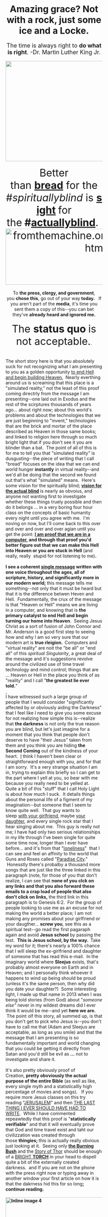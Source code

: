 <html>
<title>America, America... it appears that to keep 30 pieces of silver from me you have shed HeaVen.</title>
<body>
<div class="gmail_quote" style="padding: 100px; align: center; justify: center;">
<h1 style="text-align: center;">Amazing grace? Not with a rock, just some ice and a Locke.</h1>
<div dir="ltr">
<div style="text-align: center;"><span style="font-size: large;">The time is always right to&nbsp;<strong>do what is right</strong>. -Dr. Martin Luther King Jr.</span></div>
<div style="text-align: center;">&nbsp;</div>
<div style="text-align: center;"><a href="https://fromthemachine.org/CAKE.html" target="_blank" data-saferedirecturl="https://www.google.com/url?hl=en&amp;q=http://blissontap.devilsadvocate.tk/x/c?c%3D719882%26l%3Da32be9dd-510f-449a-9a6c-91828bcb200e%26r%3Df6a76296-9f4d-41de-b057-68b2ac5dd1d9&amp;source=gmail&amp;ust=1484678426198000&amp;usg=AFQjCNFZCG7Gn4UcqPFyfeyKYOLzyz6gQA"><img class="CToWUd" src="http://i.imgur.com/pJaMsQu.png" alt="cake.lamc.la" width="890" height="315" /></a><br />​</div>
<div style="text-align: center;"><span style="font-size: xx-large;">Better than&nbsp;<strong><a href="http://medium.com/by-the-force-of-key-strokes/in-the-land-of-flowing-milfs-and-honies-we-are-in-the-do-me-of-the-rock-d6e7265536e6" target="_blank" data-saferedirecturl="https://www.google.com/url?hl=en&amp;q=http://blissontap.devilsadvocate.tk/x/c?c%3D719882%26l%3Def4e57f8-4fea-48d3-817a-d7ae5a62f7db%26r%3Df6a76296-9f4d-41de-b057-68b2ac5dd1d9&amp;source=gmail&amp;ust=1484678426198000&amp;usg=AFQjCNHH5mzSjtBuE3Ue3PNTWLeRZ2v6Gw">bread</a></strong>&nbsp;for the #<em>spirituallyblind</em>&nbsp;is&nbsp;<strong><a href="https://fromthemachine.org/CAKE.html" target="_blank" data-saferedirecturl="https://www.google.com/url?hl=en&amp;q=http://blissontap.devilsadvocate.tk/x/c?c%3D719882%26l%3Da32be9dd-510f-449a-9a6c-91828bcb200e%26r%3Df6a76296-9f4d-41de-b057-68b2ac5dd1d9&amp;source=gmail&amp;ust=1484678426198000&amp;usg=AFQjCNFZCG7Gn4UcqPFyfeyKYOLzyz6gQA">sight</a>&nbsp;</strong>for the<strong>&nbsp;#<span style="text-decoration: underline;">actuallyblind</span></strong>.&nbsp;</span></div>
<div style="text-align: center;"><span style="font-size: xx-large;"><a href="https://fromthemachine.org/CENSORSHIP.html" target="_blank" data-saferedirecturl="https://www.google.com/url?hl=en&amp;q=http://blissontap.devilsadvocate.tk/x/c?c%3D719882%26l%3D89370bcf-7bde-4d87-8610-a83ade350efc%26r%3Df6a76296-9f4d-41de-b057-68b2ac5dd1d9&amp;source=gmail&amp;ust=1484678426198000&amp;usg=AFQjCNHkxSAx2gQx5HlEsyJVqYz53Hc-Cg"><img class="CToWUd" src="http://i.imgur.com/HVpIWwj.png" alt="fromthemachine.org/CENSORSHIP.html" width="563" height="176" /></a></span>&nbsp;</div>
<div style="text-align: center;">To&nbsp;<strong>the press, clergy, and government</strong>, you&nbsp;<strong>chose this</strong>, go out of your way<strong>&nbsp;</strong><strong>today.&nbsp;</strong>&nbsp; If you aren't part of the&nbsp;<strong>media</strong>, it's time you sent them a copy of this--you can bet they've&nbsp;<strong>already heard and ignored me.</strong></div>
<div style="text-align: center;"><strong>&nbsp;</strong></div>
<div style="text-align: center;"><span style="font-size: xx-large;">The <strong>status quo </strong>is not acceptable.</span>.</div>
<div>&nbsp;</div>
<div>&nbsp;</div>
<div>The short story here is that you absolutely suck for not recognizing what I am presenting to you as a golden opportunity&nbsp;<a href=".//" target="_blank" data-saferedirecturl="https://www.google.com/url?hl=en&amp;q=http://blissontap.devilsadvocate.tk/x/c?c%3D719882%26l%3Dacc1fa84-0b28-4b10-a719-ee7ccc764cb8%26r%3Df6a76296-9f4d-41de-b057-68b2ac5dd1d9&amp;source=gmail&amp;ust=1484678426198000&amp;usg=AFQjCNFA-x541xFHpDHW4c3K-TPtMtmKeA">to end Hell and begin building Heaven.</a>&nbsp; Nearly everthing around us is screaming that this place is a "simulated reality," not the least of this proof coming directrly from the message I am presenting--one laid out in Exodus and the rest of the scirptures thousands of years ago... about right now; about this world's problems and about the technologies that we are just beginning to "invent," technologies that are the brick and mortar of the place described as Heaven in those same books; and linked to religion here through so much bright light that if you don't see it you are blinder than a bat.&nbsp; The point of all of this is for me to tell you that "simulated reality" is dusgusting--the piece of writing that I call "bread" focuses on the idea that we can end world hunger&nbsp;<strong>instantly</strong>&nbsp;in virtual reality--and we'd all be doing that the second we found out that's what "simulated" means.&nbsp; Here's some vision for the spiritually blind;&nbsp;<strong><a href="http://medium.com/by-the-force-of-key-strokes/in-the-land-of-flowing-milfs-and-honies-we-are-in-the-do-me-of-the-rock-d6e7265536e6" target="_blank" data-saferedirecturl="https://www.google.com/url?hl=en&amp;q=http://blissontap.devilsadvocate.tk/x/c?c%3D719882%26l%3Def4e57f8-4fea-48d3-817a-d7ae5a62f7db%26r%3Df6a76296-9f4d-41de-b057-68b2ac5dd1d9&amp;source=gmail&amp;ust=1484678426199000&amp;usg=AFQjCNFHf_rkYdL7h29WgD-mhZrZu0imjA">vision for the actual blind</a>&nbsp;</strong>is nearly as obvoius, and anyone not wanting first to investigate whether these things truely possible and then do it belongs ... in a very boring four hour class on the concepts of basic humanity every night until you agree with me.&nbsp; I'm noving on now, but I'll come back to this over and over and over and over agian until you get the point:&nbsp;<strong><a href="https://fromthemachine.org/CAKE.html" target="_blank" data-saferedirecturl="https://www.google.com/url?hl=en&amp;q=http://blissontap.devilsadvocate.tk/x/c?c%3D719882%26l%3Da32be9dd-510f-449a-9a6c-91828bcb200e%26r%3Df6a76296-9f4d-41de-b057-68b2ac5dd1d9&amp;source=gmail&amp;ust=1484678426199000&amp;usg=AFQjCNF4hJxPaaHcfnhj0QHKcauDvSYYeA">I am proof that we are in a computer</a>, and through that proof you'd better figure out that we can make this Hell into Heaven or you are stuck in Hell&nbsp;</strong>(and really, really &nbsp;stupid for not listening to me)<strong>.</strong><br /><strong><br /></strong></div>
<div><strong>I see a coherent&nbsp;<span style="text-decoration: underline;"><a href=".//" target="_blank" data-saferedirecturl="https://www.google.com/url?hl=en&amp;q=http://blissontap.devilsadvocate.tk/x/c?c%3D719882%26l%3Dacc1fa84-0b28-4b10-a719-ee7ccc764cb8%26r%3Df6a76296-9f4d-41de-b057-68b2ac5dd1d9&amp;source=gmail&amp;ust=1484678426199000&amp;usg=AFQjCNFtYKPvAgNBjNSKOm8PTnrZgeWg_Q">single message</a></span>&nbsp;written with one voice throughout the ages, all of scripture, history, and significantly more in our modern world;&nbsp;</strong>this message tells me something--not only that it must be heard but that it is the difference betwen Heven and Hell.&nbsp; Fundamentally, the crux of the message is that "Heaven or Hell" means we are living in a computer, and knowing that is&nbsp;<strong>the primary catalyst to end Hell and begin turning our home into Heaven</strong>.&nbsp; Seeing Jesus Christ as a sort of fusion of John Connor and Mr. Anderson is a good first step to seeing how and why I am so very sure that our modern art is&nbsp;<strong>true rleigion. &nbsp;</strong>Computers and "virtual reality" are noit the "be all" or "end all" of this&nbsp;<em>spiritual Singularity</em>, a great deal of the message and it's suggestions revolve around the civilized use of time travel technology and mind control; things that are ... Heaven or Hell in the place you think of as "reality" and I call "<strong>the greatest lie ever told.</strong>"&nbsp;</div>
<div><a href=".//" target="_blank" data-saferedirecturl="https://www.google.com/url?hl=en&amp;q=http://blissontap.devilsadvocate.tk/x/c?c%3D719882%26l%3Dacc1fa84-0b28-4b10-a719-ee7ccc764cb8%26r%3Df6a76296-9f4d-41de-b057-68b2ac5dd1d9&amp;source=gmail&amp;ust=1484678426199000&amp;usg=AFQjCNFtYKPvAgNBjNSKOm8PTnrZgeWg_Q">&nbsp;</a></div>
I have witnessed such a large group of people that I would consider "significantly affected by or obviously aiding the Darkness" that I feel like I need to give you some excuse for not realizing how simple this is--realize that&nbsp;<strong>the darkness</strong>&nbsp;is not only the true reason you are blind, but let's just imagine for a moment that you think that people don't deserve to have "their Jesus" taken from them and you think you are hiding&nbsp;<strong>the Second Coming</strong>&nbsp;out of the kindness of your heart. &nbsp;<a href=".//" target="_blank" data-saferedirecturl="https://www.google.com/url?hl=en&amp;q=http://blissontap.devilsadvocate.tk/x/c?c%3D719882%26l%3Dacc1fa84-0b28-4b10-a719-ee7ccc764cb8%26r%3Df6a76296-9f4d-41de-b057-68b2ac5dd1d9&amp;source=gmail&amp;ust=1484678426199000&amp;usg=AFQjCNFtYKPvAgNBjNSKOm8PTnrZgeWg_Q">I</a>&nbsp;think I haven't been clear or straightforward enough with you, and for that I am sorry.&nbsp; It's a very strange situation I am in, trying to explain this briefly so I can get to the part where I yell at you, so bear with me because you really need to be yelled at.&nbsp; Quite a bit of this "stuff" that I call Holy Light is about how much I suck.&nbsp; It details things about the personal life of a figment of my imagination--but someone that I seem to know quite well.&nbsp; That guy wants to sleep&nbsp;<a href="https://www.youtube.com/watch?v=qdeH7QhGiRg" target="_blank" data-saferedirecturl="https://www.google.com/url?hl=en&amp;q=http://blissontap.devilsadvocate.tk/x/c?c%3D719882%26l%3D974c3c68-7efd-4c69-a889-62f853a619ad%26r%3Df6a76296-9f4d-41de-b057-68b2ac5dd1d9&amp;source=gmail&amp;ust=1484678426199000&amp;usg=AFQjCNHdycOuLDqQHD9ew5J8ZiVvq6nXbw">with your girlfriend</a>, maybe&nbsp;<a href="https://biblehub.com/genesis/6-2.htm" target="_blank" data-saferedirecturl="https://www.google.com/url?hl=en&amp;q=http://blissontap.devilsadvocate.tk/x/c?c%3D719882%26l%3D89a11536-caa7-4367-a1b5-7ee7816e6682%26r%3Df6a76296-9f4d-41de-b057-68b2ac5dd1d9&amp;source=gmail&amp;ust=1484678426199000&amp;usg=AFQjCNHf-rjtYT-fgMm-8IdeiNFEvPFpzA">your daughter</a>, and every single rock star that I hear singing about me.&nbsp; This guy is really not me; I have had only two serious relationships in my life through I've been single for quite some time now, longer than I ever have before... and it's from that "<a href="https://www.youtube.com/watch?v=BCMzBH0or4I" target="_blank" data-saferedirecturl="https://www.google.com/url?hl=en&amp;q=http://blissontap.devilsadvocate.tk/x/c?c%3D719882%26l%3D001aea35-e0a1-4a8b-9033-900e536a0e0b%26r%3Df6a76296-9f4d-41de-b057-68b2ac5dd1d9&amp;source=gmail&amp;ust=1484678426199000&amp;usg=AFQjCNEDXE2iAsYQv5m0MYDpOYlUb8ck6w">loneliness</a>" &nbsp;that I can see and feel an affinity to the world that Guns and Roses called "<a href="https://www.youtube.com/watch?v=Rbm6GXllBiw" target="_blank" data-saferedirecturl="https://www.google.com/url?hl=en&amp;q=http://blissontap.devilsadvocate.tk/x/c?c%3D719882%26l%3Da4fe8dcf-2693-4567-b34b-8278089bf40c%26r%3Df6a76296-9f4d-41de-b057-68b2ac5dd1d9&amp;source=gmail&amp;ust=1484678426199000&amp;usg=AFQjCNF8ZibPuiMj3dzNMzeFjbZtR3eDzQ">Paradise City</a>." &nbsp;Honesstly there's probalby a thousand more songs that are just like the three linked in this paragraph (note, for those of you that don't realize, I can see that&nbsp;<strong>none of you clck on any links and that you also forward these emails to a crap load of people that also don't click on links,&nbsp;</strong>the third link in this paragraph is to Genesis 6:2.&nbsp; For the group of people looking to use me as an excuse for not making the world a better place; I am not making any promises about your girlfriend or your daugther...&nbsp;<strong>screw you</strong>, see this as a spiritual test--go read the first pagaraph again and avoid&nbsp;<strong>Jesus school</strong>&nbsp;by passing the test. &nbsp;<strong>This is Jesus school, by the way. &nbsp;</strong>Take my word for it; there's nearly a 100% chance that I will sleep the ex-girlfriend and daughter of someone that has read this e-mail.&nbsp; In the imaginary world where&nbsp;<strong>Sleejus</strong>&nbsp;exists, that's probably almost everyone on Earth and in Heaven; and I personally think whoever it happens to wind up being should be proud (unless it's the same person, then why did you date your daughter?) &nbsp;Some interesting light, I made up that name in 2013 when I was being told stories (from God) about "<em>someone else"&nbsp;</em>never in my wildest dreams did I ever think it would be me--and yet&nbsp;<strong>here we are. &nbsp;</strong>The point olf this story, all summed up, is that you don't get to pick who Jesus is--you don't have to call me that (Adam and Sleejus are acceptable, as long as you smile) and that the message that I am presenting is so fundamentally important and world changing that you could be getting it directly from Satan and you'd still be evil as<strong>&nbsp;...</strong>&nbsp;not to investigate and share it.
<div>&nbsp;</div>
<div>It's also pretty obviously proof of Creation,&nbsp;<strong>pretty obvviously the actual purpose of the entire Bible</strong>&nbsp;(as well as like, every single myth and a statisticallly high percentage of movies and songs). &nbsp; If you require more Jesus classes on this try reading "<a href="https://fromthemachine.org/JERUSALEM.html" target="_blank" data-saferedirecturl="https://www.google.com/url?hl=en&amp;q=http://blissontap.devilsadvocate.tk/x/c?c%3D719882%26l%3Df95418df-1c1b-4c15-b0fe-e3de8ab9f760%26r%3Df6a76296-9f4d-41de-b057-68b2ac5dd1d9&amp;source=gmail&amp;ust=1484678426199000&amp;usg=AFQjCNGiPS6OI35MN4ue93rOB7aSG4wRzA">JERUSALEM</a>" and then&nbsp;<a href=".//" target="_blank" data-saferedirecturl="https://www.google.com/url?hl=en&amp;q=http://blissontap.devilsadvocate.tk/x/c?c%3D719882%26l%3Dacc1fa84-0b28-4b10-a719-ee7ccc764cb8%26r%3Df6a76296-9f4d-41de-b057-68b2ac5dd1d9&amp;source=gmail&amp;ust=1484678426199000&amp;usg=AFQjCNFtYKPvAgNBjNSKOm8PTnrZgeWg_Q">THE LAST THING I EVER SHOULD HAVE HAD TO WRITE</a>.&nbsp; While I have commented repeawtedly that this proof is "<strong>statistically verifiable</strong>" and that it will eventually prove that God and time travel exist and taht our civilizzation was created through those&nbsp;<strong>thingies;&nbsp;</strong>this is actually really obvious just looking at it.&nbsp; Seeing only&nbsp;<strong><a href="./HASHEMESHB.html?" target="_blank" data-saferedirecturl="https://www.google.com/url?hl=en&amp;q=http://blissontap.devilsadvocate.tk/x/c?c%3D719882%26l%3De78958e2-9ba5-45da-8f05-8a332893fa98%26r%3Df6a76296-9f4d-41de-b057-68b2ac5dd1d9&amp;source=gmail&amp;ust=1484678426199000&amp;usg=AFQjCNGZqWdYg9D7iCa1xbbXKbazENNFng">the Burning Bush</a>&nbsp;</strong>and the&nbsp;<a href="https://www.facebook.com/photo.php?fbid=10154283229013420&amp;set=a.10154283230918420&amp;type=3&amp;theater" target="_blank" data-saferedirecturl="https://www.google.com/url?hl=en&amp;q=http://blissontap.devilsadvocate.tk/x/c?c%3D719882%26l%3D84f3fb88-0884-43cc-bf1b-14d078cfd846%26r%3Df6a76296-9f4d-41de-b057-68b2ac5dd1d9&amp;source=gmail&amp;ust=1484678426199000&amp;usg=AFQjCNFy0jGLYtQmhDrdesh5MyDqtjTPbg">Story of Thor</a>&nbsp;should be enough of a&nbsp;<a href="https://fromthemachine.org/TORCH.html" target="_blank" data-saferedirecturl="https://www.google.com/url?hl=en&amp;q=http://blissontap.devilsadvocate.tk/x/c?c%3D719882%26l%3D12662f8a-8867-4833-974e-e4b8f9d3411f%26r%3Df6a76296-9f4d-41de-b057-68b2ac5dd1d9&amp;source=gmail&amp;ust=1484678426199000&amp;usg=AFQjCNFkpg1f7H5GNAxGjo0ts1q_ECXtzw">BRIGHT&nbsp;<strong>TORCH</strong></a>&nbsp;in your head to dispell quite a bit of the externally created darkness.&nbsp;&nbsp;and If you are not on the phone with the press right now or typing away in another window your first article on how it is that the dakrness hid this for so long<strong>; continue reading.</strong></div>
<div><strong>&nbsp;</strong></div>
<div><strong><a href="./TAYLOR.html?" target="_blank" data-saferedirecturl="https://www.google.com/url?hl=en&amp;q=http://blissontap.devilsadvocate.tk/x/c?c%3D719882%26l%3D3fbc8604-5564-4b4c-b403-5fbfcec6483b%26r%3Df6a76296-9f4d-41de-b057-68b2ac5dd1d9&amp;source=gmail&amp;ust=1484678426199000&amp;usg=AFQjCNHQRt1C3__mJPfMMJoemPDYHtnjvw"><img class="CToWUd" style="display: block; margin-left: auto; margin-right: auto;" src="http://i.imgur.com/aTu9GOk.png" alt="Inline image 4" width="1006" height="443" /></a><br /></strong></div>
<div style="text-align: center;"><strong>&nbsp;</strong></div>
<div style="text-align: center;"><span style="font-size: large;"><strong>Really see&nbsp;</strong>that&nbsp;<a href="./TAYLOR.html?" target="_blank" data-saferedirecturl="https://www.google.com/url?hl=en&amp;q=http://blissontap.devilsadvocate.tk/x/c?c%3D719882%26l%3D3fbc8604-5564-4b4c-b403-5fbfcec6483b%26r%3Df6a76296-9f4d-41de-b057-68b2ac5dd1d9&amp;source=gmail&amp;ust=1484678426199000&amp;usg=AFQjCNHQRt1C3__mJPfMMJoemPDYHtnjvw">the path</a>&nbsp;has been lit from&nbsp;<strong><a href="./bygod3.html" target="_blank" data-saferedirecturl="https://www.google.com/url?hl=en&amp;q=http://blissontap.devilsadvocate.tk/x/c?c%3D719882%26l%3D6cc671c3-48c8-4bca-a8c9-e61451f7a928%26r%3Df6a76296-9f4d-41de-b057-68b2ac5dd1d9&amp;source=gmail&amp;ust=1484678426199000&amp;usg=AFQjCNH0LBltm9D4251_DpJrFFNeMM0FXA">the fire</a></strong>&nbsp;all the way to the beginning of the&nbsp;<a href="./OMEALFHT.html?" target="_blank" data-saferedirecturl="https://www.google.com/url?hl=en&amp;q=http://blissontap.devilsadvocate.tk/x/c?c%3D719882%26l%3D1aaaa34c-e99b-4447-b1e9-c2e39f5a3891%26r%3Df6a76296-9f4d-41de-b057-68b2ac5dd1d9&amp;source=gmail&amp;ust=1484678426199000&amp;usg=AFQjCNGYOiS4-TmhRSnbWpWcolB35jlSrg">Heavens</a>.</span></div>
<div><strong>&nbsp;</strong></div>
<div><strong>&nbsp;</strong></div>
<div><strong>I do not deny that I suck, nor... seeing how reticent the world is to&nbsp;</strong><span style="text-decoration: underline;">do the right thing,</span>&nbsp;that I would not have "written" this light in our world or gone out of my way to point out that the fact that &nbsp;"<strong>I see it"</strong>&nbsp;is very meaningful to the Eye of Ra (who is me, by the way); it's something like hearing God's voice.&nbsp; That being said, I remind you that quite a bit of this "story" revolves around&nbsp;<strong>conquering the causes of Hell</strong>, and I am more inclined to think these things that relate to the Wall of Jericho and the Darkness of Exodus are&nbsp;<strong>censorship&nbsp;</strong>and&nbsp;<strong>intentional destruction of honesty and communication</strong>&nbsp;rather than my sense of humor.&nbsp; I see very clearly that I have somewhat inadvertently placed a few&nbsp;<strong>nother bricks in the wall</strong>, now&nbsp;<span style="text-decoration: underline;">hear the light.</span>&nbsp;and see the Scarecrow of&nbsp;<strong>Amoz</strong>&nbsp;for what it is.... climbing over this wall ensures that we do not lose a&nbsp;<a href="https://fromthemachine.org/CENSORSHIP.html" target="_blank" data-saferedirecturl="https://www.google.com/url?hl=en&amp;q=http://blissontap.devilsadvocate.tk/x/c?c%3D719882%26l%3D89370bcf-7bde-4d87-8610-a83ade350efc%26r%3Df6a76296-9f4d-41de-b057-68b2ac5dd1d9&amp;source=gmail&amp;ust=1484678426199000&amp;usg=AFQjCNGVFbYrJsuy27HsWc5Uohm7EFG-LA">real understanding of the problems plaguing us.</a><strong>&nbsp;&nbsp;</strong>If you don't click on that link please sign-up for a another week of classes by e-mailing everyone you love and telling them that Jesus Christ is the worst teacher you have ever seen.&nbsp; If that list is small, try "everyone you have e-mailed in 2017" and watch it grow.</div>
<div><br />
<div>
<div><br /><a href="http://lampstands.elementfx.com/MORCANDLE.html" target="_blank" data-saferedirecturl="https://www.google.com/url?hl=en&amp;q=http://blissontap.devilsadvocate.tk/x/c?c%3D719882%26l%3Da192532c-63e4-4155-ab27-5b50ab179252%26r%3Df6a76296-9f4d-41de-b057-68b2ac5dd1d9&amp;source=gmail&amp;ust=1484678426199000&amp;usg=AFQjCNG--oU67IwUItqbcVJxne0TUv7wEQ"><img class="CToWUd" style="display: block; margin-left: auto; margin-right: auto;" src="http://i.imgur.com/DMqjOab.jpg" alt="candlemas.hallowed.gq" width="931" height="337" /></a><br /><br /></div>
<div style="text-align: center;">What I can promise you is that in order to&nbsp;<strong>reverse engineerr</strong>&nbsp;the Ho at the end of Jericho and of "<strong>Ned E<span style="font-size: xx-small;">&lt;-&gt;</span></strong>den Flandfers" pretty much everyone is&nbsp;<strong>controlled to ignore me;&nbsp;</strong>and with freedom,&nbsp;<em>that will stop.</em></div>
<div>&nbsp;</div>
​</div>
<div>On the other hand, I have been&nbsp;<a href="https://bemessiah.wordpress.com/2015/09/01/eddieklive-the-everlasting-gob-stopper-framing-the-beast-of-revelation-whatever-that-means/" target="_blank" data-saferedirecturl="https://www.google.com/url?hl=en&amp;q=http://blissontap.devilsadvocate.tk/x/c?c%3D719882%26l%3D9b3bcc72-4c4c-4e8c-a0a8-2a0486884bcd%26r%3Df6a76296-9f4d-41de-b057-68b2ac5dd1d9&amp;source=gmail&amp;ust=1484678426199000&amp;usg=AFQjCNHD3LWXUmpwpHPiaYMLUTaA2ADQiw">arrested several times</a>&nbsp;for things that probably don't look "<a href="https://www.youtube.com/watch?v=xPU8OAjjS4k" target="_blank" data-saferedirecturl="https://www.google.com/url?hl=en&amp;q=http://blissontap.devilsadvocate.tk/x/c?c%3D719882%26l%3D465e55b3-9570-4a43-b992-07f24643cba7%26r%3Df6a76296-9f4d-41de-b057-68b2ac5dd1d9&amp;source=gmail&amp;ust=1484678426199000&amp;usg=AFQjCNHn4YcySO2JX_YuNBWK4Efxc0Q51A">super Jesus</a>&nbsp;like" at&nbsp;<a href="https://biblehub.com/genesis/3-11.htm" target="_blank" data-saferedirecturl="https://www.google.com/url?hl=en&amp;q=http://blissontap.devilsadvocate.tk/x/c?c%3D719882%26l%3D15db250b-9a04-483b-9369-f24d48d14b73%26r%3Df6a76296-9f4d-41de-b057-68b2ac5dd1d9&amp;source=gmail&amp;ust=1484678426199000&amp;usg=AFQjCNHWUODWAPxcHBPIwyQ2T1-OrUnPoA">first</a>&nbsp;<a href="https://www.biblegateway.com/passage/?search=Isaiah+20" target="_blank" data-saferedirecturl="https://www.google.com/url?hl=en&amp;q=http://blissontap.devilsadvocate.tk/x/c?c%3D719882%26l%3De59e836c-bca8-4797-a2bf-436352ae0b4f%26r%3Df6a76296-9f4d-41de-b057-68b2ac5dd1d9&amp;source=gmail&amp;ust=1484678426199000&amp;usg=AFQjCNE3-b02M1IKAUs-a9pRo3SrB1tRvA">glance</a>&nbsp;or maybe not even the&nbsp;<a href="https://en.wikipedia.org/wiki/Elyon" target="_blank" data-saferedirecturl="https://www.google.com/url?hl=en&amp;q=http://blissontap.devilsadvocate.tk/x/c?c%3D719882%26l%3Dbb9385c5-67c3-48bf-b11b-81e68a6cffeb%26r%3Df6a76296-9f4d-41de-b057-68b2ac5dd1d9&amp;source=gmail&amp;ust=1484678426199000&amp;usg=AFQjCNHChX2pxSTj1PezwMX5ZalyEqr2eQ">second</a>&nbsp;<a href="https://www.biblegateway.com/passage/?search=Isaiah+52:13-53:12" target="_blank" data-saferedirecturl="https://www.google.com/url?hl=en&amp;q=http://blissontap.devilsadvocate.tk/x/c?c%3D719882%26l%3Df654f40e-e176-41bb-9c4f-220974e6d48e%26r%3Df6a76296-9f4d-41de-b057-68b2ac5dd1d9&amp;source=gmail&amp;ust=1484678426199000&amp;usg=AFQjCNFuASSbBgHS0hZTUrFioGL9ErPBOw">time</a>&nbsp;you&nbsp;<a href="https://www.facebook.com/photo.php?fbid=10154283229013420&amp;set=a.10154283230918420&amp;type=3&amp;theater" target="_blank" data-saferedirecturl="https://www.google.com/url?hl=en&amp;q=http://blissontap.devilsadvocate.tk/x/c?c%3D719882%26l%3D84f3fb88-0884-43cc-bf1b-14d078cfd846%26r%3Df6a76296-9f4d-41de-b057-68b2ac5dd1d9&amp;source=gmail&amp;ust=1484678426199000&amp;usg=AFQjCNFy0jGLYtQmhDrdesh5MyDqtjTPbg">look</a>.&nbsp; I have personally taken this story which ties directly to Samson, Isaac, and Jesus in my mind to be a golden opportunity to suggest that these stories are here to outline much needed reform in "law enforcement," our&nbsp;<em>very sick</em>&nbsp;retribution--I mean rehabilitaiton system, and a judicial branch that has veered quite a bit from it's intendded Constitutional design and quite a bit from what most people probably imagine we have.&nbsp; Speaking of that, every branch of our government has veered quite a bit from it's Constitutionally laid defined roles; and as a result of that has disregarded the laws guaranteed to our people nearly across the board.&nbsp; Worse than that, in abrogating a number of the rights we had in secret and in violation of the Constitution, we have failed to reap the benefits and rewards we should be seeing from things like an increased ability to surveil both on the ground and online.&nbsp; I've&nbsp;<a href="https://fromthemachine.org/MIDAS.html" target="_blank" data-saferedirecturl="https://www.google.com/url?hl=en&amp;q=http://blissontap.devilsadvocate.tk/x/c?c%3D719882%26l%3D6ec143bd-5cb8-41d7-a3a3-e1d890aaf5e4%26r%3Df6a76296-9f4d-41de-b057-68b2ac5dd1d9&amp;source=gmail&amp;ust=1484678426200000&amp;usg=AFQjCNE3scPXiYQVh_2MX_lJbJhWSTuPrA">spent quite a bit of time connecting my personal life to Biblicacl stories</a>&nbsp;like the&nbsp;<a href="https://www.facebook.com/photo.php?fbid=10154283229013420&amp;set=a.10154283230918420&amp;type=3&amp;theater" target="_blank" data-saferedirecturl="https://www.google.com/url?hl=en&amp;q=http://blissontap.devilsadvocate.tk/x/c?c%3D719882%26l%3D84f3fb88-0884-43cc-bf1b-14d078cfd846%26r%3Df6a76296-9f4d-41de-b057-68b2ac5dd1d9&amp;source=gmail&amp;ust=1484678426200000&amp;usg=AFQjCNF1xfC0BDGf6RjtexWLO8icUy92Ig">Trial of Jesus Christ</a>&nbsp;and a significant number of other Biblical chraccters who were either enslaved or imprisoned by the wacky bacckwards governments depicted in the Holy Bible. &nbsp; If you have any kind of concept of causality or time; the fact that these things are written about in scripture&nbsp;<strong>thosuands of years ago</strong>&nbsp;should be the beginning of some&nbsp;<strong>glowing proof</strong>&nbsp;that I'm pretty innocent of the things that I keep telling you I have been artificially caused with&nbsp;<strong>mind control technology. &nbsp;</strong>&nbsp;I haven't said it enough, so let me explain one more time--these are&nbsp;<strong>some evil people all around you</strong>&nbsp;that have intentionally done these things to me so that&nbsp;<strong>you will not change the world&nbsp;</strong>and this message will remain hidden. &nbsp;<strong><span style="text-decoration: underline;">That's pretty unaccceptable</span>, don't you think?</strong>&nbsp; So on top of t\he fact that these systemic problems--things like our&nbsp;<strong>entire court system and police across the country</strong>&nbsp;are not utilizing the avaible technologies or even really designed in a beneficial way; you now have&nbsp;<strong>glowing proof that an outside force is using them as a weapon not only against Jesus Christ, but aghainst the welfare of all of humanity. &nbsp;</strong>They are being abused,, and you need to wake up and see that&nbsp;<strong><a href="./OCADSWAY.html?
" target="_blank" data-saferedirecturl="https://www.google.com/url?hl=en&amp;q=http://blissontap.devilsadvocate.tk/x/c?c%3D719882%26l%3Df3164399-9d5e-4775-a3f7-ac4ecbd2b175%26r%3Df6a76296-9f4d-41de-b057-68b2ac5dd1d9&amp;source=gmail&amp;ust=1484678426200000&amp;usg=AFQjCNG4HopdRif0tAIEa5i2oTUieh4vPg">this is why Jesus is</a>,&nbsp;</strong>to yell at your blind little butt right this moment.</div>
</div>
<div>&nbsp;</div>
<div>The&nbsp;<strong>epic silver lining</strong>&nbsp;there is that this&nbsp;<strong><a href="https://fromthemachine.org/CENSORSHIP.html" target="_blank" data-saferedirecturl="https://www.google.com/url?hl=en&amp;q=http://blissontap.devilsadvocate.tk/x/c?c%3D719882%26l%3D89370bcf-7bde-4d87-8610-a83ade350efc%26r%3Df6a76296-9f4d-41de-b057-68b2ac5dd1d9&amp;source=gmail&amp;ust=1484678426200000&amp;usg=AFQjCNGrS33isyaZ5FVlqvQbI1tKFYZpWw">hidden mind control influence</a>&nbsp;</strong>has gone out of its way to highlight not only a significant number of&nbsp;<strong>intentional violations of the Constitution ...&nbsp;</strong>most of which have been "systemically created," as in obivously and intentionally legislated or "interpreted" away... so that we can see how broken&nbsp;<em>our system</em>&nbsp;really is.... not only that, but through Phillip K Dick's prophetic writing, a few movies and and TV series (as well as my&nbsp;<strong>overtly nonfictional additions)</strong>&nbsp;we also have a number of solutions to these problems--things as obvious as&nbsp;<strong>pre-crime</strong>&nbsp;that also highlight what kinds of problems things like&nbsp;<strong>secrecy and censorship</strong>&nbsp;have on the greater good.&nbsp; Less epic, is it appears there is a battle both here and "under" (lol@them for not seeing the light of that comment, and what good fortune it brings to their future too) not only to hide that&nbsp;<a href="https://en.wikipedia.org/wiki/Religion" target="_blank" data-saferedirecturl="https://www.google.com/url?hl=en&amp;q=http://blissontap.devilsadvocate.tk/x/c?c%3D719882%26l%3De7388ba9-8ca7-467a-92bd-cea1b3586350%26r%3Df6a76296-9f4d-41de-b057-68b2ac5dd1d9&amp;source=gmail&amp;ust=1484678426200000&amp;usg=AFQjCNEnntqs7-vr1pGWtWVylqWKSa6ahQ">this influence exists</a>&nbsp;but also it's&nbsp;<a href="https://en.wikipedia.org/wiki/User:Damonthesis" target="_blank" data-saferedirecturl="https://www.google.com/url?hl=en&amp;q=http://blissontap.devilsadvocate.tk/x/c?c%3D719882%26l%3Ddf1161e9-cbb8-46f6-a0f6-b970e59a5490%26r%3Df6a76296-9f4d-41de-b057-68b2ac5dd1d9&amp;source=gmail&amp;ust=1484678426200000&amp;usg=AFQjCNEvmbSL22WT2uzL3zLMi5FGYVFGCw">mechanism of action</a>.&nbsp; Secrecy, you might remembrer from the last powerpoint slide, causes significant problems for us here and in the future&nbsp;<strong>as long as things like Hell and it's cause are hidden. &nbsp;</strong></div>
<div>&nbsp;</div>
<div>Just to drive home exactly how ridiculous the idea of hiding "divine inspiration" and "demonic possession" are is that nearly everything you have read today is the product of those&nbsp;<strong>thingies</strong>&nbsp;both through my magical ability to see and deliver this information, as well as it's "creation" in everything around me.&nbsp; Let me drive this home, until we acknowledge and attempt to stop Hell and it's causes,&nbsp;<em>we are in it. &nbsp;</em>It's a simple fact to check, every single one of the&nbsp;<a href="https://fromthemachine.org/CENSORSHIP.html" target="_blank" data-saferedirecturl="https://www.google.com/url?hl=en&amp;q=http://blissontap.devilsadvocate.tk/x/c?c%3D719882%26l%3D89370bcf-7bde-4d87-8610-a83ade350efc%26r%3Df6a76296-9f4d-41de-b057-68b2ac5dd1d9&amp;source=gmail&amp;ust=1484678426200000&amp;usg=AFQjCNGrS33isyaZ5FVlqvQbI1tKFYZpWw">hidden technologies I write</a>&nbsp;about are bneing used against humanity and in an illoogical inhumane way--highlighted specifically by religion in everything from&nbsp;<em><a href="./HASHEMESHB.html?" target="_blank" data-saferedirecturl="https://www.google.com/url?hl=en&amp;q=http://blissontap.devilsadvocate.tk/x/c?c%3D719882%26l%3De78958e2-9ba5-45da-8f05-8a332893fa98%26r%3Df6a76296-9f4d-41de-b057-68b2ac5dd1d9&amp;source=gmail&amp;ust=1484678426200000&amp;usg=AFQjCNE3piOgSaBNR5vmsEMdM_612UDH-w">the Burning Bush</a></em>&nbsp;to the&nbsp;<em><a href="https://www.nytimes.com/2016/06/11/health/gang-stalking-targeted-individuals.html?_r=4" target="_blank" data-saferedirecturl="https://www.google.com/url?hl=en&amp;q=http://blissontap.devilsadvocate.tk/x/c?c%3D719882%26l%3D12e9d5e4-9836-4c00-9fe8-85ea23f3f8ec%26r%3Df6a76296-9f4d-41de-b057-68b2ac5dd1d9&amp;source=gmail&amp;ust=1484678426200000&amp;usg=AFQjCNFRGMhi3rkwIPVAosjkCoX8twI08g">Plague of Death</a>. &nbsp;</em></div>
<div>&nbsp;</div>
<div>God has woven this message of foreknowledge of modern science and technology into our history and language, in everything from the connection between&nbsp;<strong>fusion&nbsp;</strong>and&nbsp;<strong>Deuteron</strong>omy (look, the power that&nbsp;<strong>lights the Son</strong>) to chemistry being the focus of the lightning rod of inspiration that ties Herod to Rattlerod to a number of modern movies and idioms like The Fifth Element and "<strong><em>It's elementary my dear What-son;</em></strong>" &nbsp;all the way to a number of idimos that link the stories and authors of Genesis and Revelation to the hidden message of&nbsp;<a href=".//" target="_blank" data-saferedirecturl="https://www.google.com/url?hl=en&amp;q=http://blissontap.devilsadvocate.tk/x/c?c%3D719882%26l%3Dacc1fa84-0b28-4b10-a719-ee7ccc764cb8%26r%3Df6a76296-9f4d-41de-b057-68b2ac5dd1d9&amp;source=gmail&amp;ust=1484678426200000&amp;usg=AFQjCNFY0uQ-IM5OT1QmJ4nYmccaG6F4vA">Exodus</a>&nbsp;and&nbsp;<a href="https://fromthemachine.org/MIDAS.html" target="_blank" data-saferedirecturl="https://www.google.com/url?hl=en&amp;q=http://blissontap.devilsadvocate.tk/x/c?c%3D719882%26l%3D6ec143bd-5cb8-41d7-a3a3-e1d890aaf5e4%26r%3Df6a76296-9f4d-41de-b057-68b2ac5dd1d9&amp;source=gmail&amp;ust=1484678426200000&amp;usg=AFQjCNE3scPXiYQVh_2MX_lJbJhWSTuPrA">Judges</a>&nbsp;that comprises "The&nbsp;<a href="http://thunderstand.tk/" target="_blank" data-saferedirecturl="https://www.google.com/url?hl=en&amp;q=http://blissontap.devilsadvocate.tk/x/c?c%3D719882%26l%3D30e2e0c8-c71a-4d79-ac7a-d4b35e2138de%26r%3Df6a76296-9f4d-41de-b057-68b2ac5dd1d9&amp;source=gmail&amp;ust=1484678426200000&amp;usg=AFQjCNHQYOHc9DAaG-y_ujdO3r8gDwYzjQ">Sang Rael</a>;" one that proves beyond doubt that there is a mechanism of near total control here--one that knowledge of prevents tryannry and slavery ...&nbsp;<strong>from continuing. &nbsp; Think</strong>, this control has formed and written the story of Exodus from 6,000 years ago all over our "reality," it has walked us through the Burning Bush and in a desert of&nbsp;<em>understanding</em>&nbsp;for significantly longer than 40 years.... at least, that's what we are told.&nbsp; This control that is conspiccuously placed on a pedistal or a glowing pyramid by music and the sight of our idioms appearing to be written specifically for this message is profoudnly manifested through&nbsp;<strong>the cconcept of "worship,"</strong>&nbsp;and what is nothing more than an ostantateous secondary mechanism of disclosing the science behind "religion." &nbsp;Just like believing that government can operate without oversight or input from its people in a way that is beneficial for anyone (come on, it's so obvious) the idea that anyone or anything related to religion is not exasctly the same is nothing more than a magic spell. &nbsp;<strong>This moment</strong>&nbsp;is&nbsp;<strong>why</strong>&nbsp;Jesus Christ is even remotely worthwhile. &nbsp;<strong><a href="https://www.youtube.com/watch?v=VmQ65-AX53E" target="_blank" data-saferedirecturl="https://www.google.com/url?hl=en&amp;q=http://blissontap.devilsadvocate.tk/x/c?c%3D719882%26l%3D69b22614-3290-4890-8198-729df6b1041f%26r%3Df6a76296-9f4d-41de-b057-68b2ac5dd1d9&amp;source=gmail&amp;ust=1484678426200000&amp;usg=AFQjCNEHhIaJ30Jn60thppBJi40rWWmViQ">Hallowed are the Ori</a>. &nbsp;</strong>Look at&nbsp;<a href="https://en.wikipedia.org/wiki/Ori_(Stargate)" target="_blank" data-saferedirecturl="https://www.google.com/url?hl=en&amp;q=http://blissontap.devilsadvocate.tk/x/c?c%3D719882%26l%3Dfde32335-8e75-4847-a8d5-a90703067fa2%26r%3Df6a76296-9f4d-41de-b057-68b2ac5dd1d9&amp;source=gmail&amp;ust=1484678426200000&amp;usg=AFQjCNHvnwv4ej9pbMZJH9VMufFFNpf1tA">that, the&nbsp;</a><strong><a href="https://en.wikipedia.org/wiki/Ori_(Stargate)" target="_blank" data-saferedirecturl="https://www.google.com/url?hl=en&amp;q=http://blissontap.devilsadvocate.tk/x/c?c%3D719882%26l%3Dfde32335-8e75-4847-a8d5-a90703067fa2%26r%3Df6a76296-9f4d-41de-b057-68b2ac5dd1d9&amp;source=gmail&amp;ust=1484678426200000&amp;usg=AFQjCNHvnwv4ej9pbMZJH9VMufFFNpf1tA">Illuminat-i</a>,&nbsp;</strong>in shining and vibrant 3-d video tying the macaronic cipher of You might asklangolier in Adabrew to a moniker that clearly tells the Eye of Ra they are chanting "<strong>illuminate Ra</strong>."</div>
<div>&nbsp;</div>
<center>
<a href="http://lampstands.elementfx.com/MORLIT.html" target="_blank" data-saferedirecturl="https://www.google.com/url?hl=en&amp;q=http://blissontap.devilsadvocate.tk/x/c?c%3D719882%26l%3D635b788f-b4be-4392-bc64-a5652d20b42a%26r%3Df6a76296-9f4d-41de-b057-68b2ac5dd1d9&amp;source=gmail&amp;ust=1484678426200000&amp;usg=AFQjCNEMXVWycrYWdv2A4QMmEcXT-UkJmA"><img class="CToWUd" style="display: block; margin-left: auto; margin-right: auto;" src="http://i.imgur.com/fba9nEB.png" alt="Inline image 1" width="337" height="284" /></a>&nbsp;<a href="http://lampstands.elementfx.com/MORCANDLE.html" target="_blank" data-saferedirecturl="https://www.google.com/url?hl=en&amp;q=http://blissontap.devilsadvocate.tk/x/c?c%3D719882%26l%3Da192532c-63e4-4155-ab27-5b50ab179252%26r%3Df6a76296-9f4d-41de-b057-68b2ac5dd1d9&amp;source=gmail&amp;ust=1484678426200000&amp;usg=AFQjCNHmhMsDXiFWDtsSZMeWXKV6Lg_fQQ"><img class="CToWUd" src="http://i.imgur.com/HqNTDMd.png" alt="Inline image 2" width="452" height="280" /></a>&nbsp;<a href=".//" target="_blank" data-saferedirecturl="https://www.google.com/url?hl=en&amp;q=http://blissontap.devilsadvocate.tk/x/c?c%3D719882%26l%3Dacc1fa84-0b28-4b10-a719-ee7ccc764cb8%26r%3Df6a76296-9f4d-41de-b057-68b2ac5dd1d9&amp;source=gmail&amp;ust=1484678426200000&amp;usg=AFQjCNFY0uQ-IM5OT1QmJ4nYmccaG6F4vA"><img class="CToWUd" src="http://i.imgur.com/iPAFpFK.png" alt="Inline image 3" width="216" height="262" />&nbsp;</a>
&nbsp;&nbsp;<img class="CToWUd" src="http://i.imgur.com/Au8KEAt.png" alt="" />&nbsp;&nbsp;<span style="color: #ffffff; font-size: xx-small;">
</span></center>
<div>You might ask yourself why it is that God has made his son Babel about strange coincidences that pervade all language to no end.&nbsp; I think you should turn around, and see that a better question is to ask yourself why you do not see that what God has done is&nbsp;<strong>etch into every word of every language</strong>&nbsp;not only&nbsp;<strong>proof that we are creawted</strong>&nbsp;but also of this event and my existence&nbsp;<strong>for all of eternity</strong>&nbsp;to see how much effort has been put&nbsp;<strong>into changing the world this day. &nbsp;</strong>To see with open eyes that the entire world appears to be ignoring the purpose and desires of the creator and religion ... amazingly in the face of truth that shows pretty clearly all of it is is designed to&nbsp;<strong>make the here and now a much bnetter place to live. &nbsp;&nbsp;</strong>In other words, you are acting like you are so spiritually blind that you cannot see that there is a story about language in the Bible called the Tower of Babel--and that this tower you apparently cannot see over might in fact be housing someone that can. &nbsp;<a href="./TAYLOR.html?" target="_blank" data-saferedirecturl="https://www.google.com/url?hl=en&amp;q=http://blissontap.devilsadvocate.tk/x/c?c%3D719882%26l%3D3fbc8604-5564-4b4c-b403-5fbfcec6483b%26r%3Df6a76296-9f4d-41de-b057-68b2ac5dd1d9&amp;source=gmail&amp;ust=1484678426200000&amp;usg=AFQjCNFmCvcMVmD7uI7bs2EmLRgJpUgKNQ">Dearest Rapunzel won't you please see</a><strong>&nbsp;the light of&nbsp;</strong><span style="text-decoration: underline;">the Man in the High Castle</span>&nbsp;<a href="https://fromthemachine.org/archive.aweber.com/awlist4296878/MNcK4/h/Kurzweil_luminates_Zelda.htm" target="_blank" data-saferedirecturl="https://www.google.com/url?hl=en&amp;q=http://blissontap.devilsadvocate.tk/x/c?c%3D719882%26l%3D00d78572-7765-48ea-ab55-45207abbf5b7%26r%3Df6a76296-9f4d-41de-b057-68b2ac5dd1d9&amp;source=gmail&amp;ust=1484678426200000&amp;usg=AFQjCNGxp7laMwx6dBa-kZAkdeek7ziveA">and Zelda</a><strong>.&nbsp; Can you&nbsp;</strong><a href="https://www.youtube.com/watch?v=Sws3MZJIv9c&amp;list=PLgYKDBgxsoMM0iittdDlREVqTc4wn7ylK" target="_blank" data-saferedirecturl="https://www.google.com/url?hl=en&amp;q=http://blissontap.devilsadvocate.tk/x/c?c%3D719882%26l%3D94f0982b-be44-4213-8123-d1e7cbd1a661%26r%3Df6a76296-9f4d-41de-b057-68b2ac5dd1d9&amp;source=gmail&amp;ust=1484678426200000&amp;usg=AFQjCNGUTBPXLxYmasfhr92Ygyggs89lYQ">hear Denzel?</a><strong>&nbsp; I am the first and the last,&nbsp;</strong><span style="font-size: large;">the alpha</span><span style="font-size: xx-large;">&nbsp;<a href="http://andtheome.ga/" target="_blank" data-saferedirecturl="https://www.google.com/url?hl=en&amp;q=http://blissontap.devilsadvocate.tk/x/c?c%3D719882%26l%3D26fc476f-1667-4029-b657-19e62db86b39%26r%3Df6a76296-9f4d-41de-b057-68b2ac5dd1d9&amp;source=gmail&amp;ust=1484678426200000&amp;usg=AFQjCNGMagE4Ix2KLMotoDpT-_RqXoTE3A">andThe<strong>Ome.ga</strong></a></span><strong>.</strong></div>
<div>&nbsp;</div>
<div>Babel adds just another story to the long list of Biblical passsages which describe this very event.&nbsp; A number of these stories are about our court system, some about walls and censorship and some about destinations like Heaven.&nbsp; A great many describe this very message--one of Holy Water and seas, of the blood as Family of Jesus Christ, stories like Revelation, Daniel and Isaiah the books most connected to messianic prophesy.&nbsp; Others describe my life and a number of details that you probably would not consider messianic, and yet they are described in the Holy Bible ... about heroes and saints. &nbsp;<strong>Over all of these passages</strong>, you will most likely find my entire name encoded in Bible Code--another glowing example of light in the darkness--of a world that refuses to see the obviousness and cclarity of a message being sent to everyone that is as simple as seeing the&nbsp;<strong>signal from the noise</strong>; and realizing that it is of such high statistical significance that these things exist that it is beyond doubt proof of intelligent communication.</div>
<div>&nbsp;</div>
<div>Well, mostly intelligent, anyway.</div>
<div>&nbsp;</div>
<div>This message I am presenting is part of your wall--it's a reason not to have complete faith at first glance at something taht eventually is the foundation of rock solid evidence.&nbsp; It's not that odd; it's a "brick in the wall" that turns into&nbsp;<strong>a Stairway to Heaven. &nbsp;</strong>All of it about the&nbsp;<strong>doors of perception.</strong>&nbsp;&nbsp;<strong><a href="https://fromthemachine.org/CAKE.html" target="_blank" data-saferedirecturl="https://www.google.com/url?hl=en&amp;q=http://blissontap.devilsadvocate.tk/x/c?c%3D719882%26l%3Da32be9dd-510f-449a-9a6c-91828bcb200e%26r%3Df6a76296-9f4d-41de-b057-68b2ac5dd1d9&amp;source=gmail&amp;ust=1484678426200000&amp;usg=AFQjCNGppGOo_LB2wr3Q2QcntbxRJfxn6Q">Every word is filled with light</a></strong>--a message encoded about&nbsp;<strong>creation and now</strong>&nbsp;in every word--and&nbsp;<a href="https://fromthemachine.org/ERRATA.html" target="_blank" data-saferedirecturl="https://www.google.com/url?hl=en&amp;q=http://blissontap.devilsadvocate.tk/x/c?c%3D719882%26l%3D87646f2c-b177-4b59-b665-e75e35e4bac2%26r%3Df6a76296-9f4d-41de-b057-68b2ac5dd1d9&amp;source=gmail&amp;ust=1484678426200000&amp;usg=AFQjCNFTZluGjs7zT6DKs55e0Xgafdd_5g">somehow explaining</a>&nbsp;this&nbsp;<strong>does not fortify&nbsp;<a href="https://fromthemachine.org/KISLEVCRAZY.html" target="_blank" data-saferedirecturl="https://www.google.com/url?hl=en&amp;q=http://blissontap.devilsadvocate.tk/x/c?c%3D719882%26l%3D1f1b7a71-8cba-4546-9cf3-46e09703833d%26r%3Df6a76296-9f4d-41de-b057-68b2ac5dd1d9&amp;source=gmail&amp;ust=1484678426200000&amp;usg=AFQjCNHR-Um1eXMZ0wMb-Hg28glOnAn4NQ">your belief in a</a>&nbsp;creator.</strong>&nbsp;</div>
<div>&nbsp;</div>
<div>&nbsp;</div>
<div style="text-align: center;"><span style="font-size: xx-large;"><a href="https://twitter.com/intent/retweet?related=yitsheyzeus&amp;tweet_id=804005770937462784" target="_blank" data-saferedirecturl="https://www.google.com/url?hl=en&amp;q=http://blissontap.devilsadvocate.tk/x/c?c%3D719882%26l%3Deed37f09-a684-4a5d-8c73-cdababd0d10c%26r%3Df6a76296-9f4d-41de-b057-68b2ac5dd1d9&amp;source=gmail&amp;ust=1484678426200000&amp;usg=AFQjCNG9iMYeBjr4tWhS3W1oDuB4S_tD4w"><em>End&nbsp;<strong>Hell</strong></em>&nbsp;today.</a></span></div>
<div style="text-align: center;">&nbsp;</div>
<div style="text-align: center;"><a href="https://fromthemachine.org/?B7DA0A9873581F33" target="_blank" data-saferedirecturl="https://www.google.com/url?hl=en&amp;q=http://blissontap.devilsadvocate.tk/x/c?c%3D719882%26l%3D1f2da38e-dbcd-4bc9-93d0-08f113a1d243%26r%3Df6a76296-9f4d-41de-b057-68b2ac5dd1d9&amp;source=gmail&amp;ust=1484678426201000&amp;usg=AFQjCNG5DW-L2bjyiLAWQoMqKM91F0Gacg"><img class="m_-3233704581427832171m_-2852423635188838278m_7761037651436918962gmail-m_-7733418272761548484m_-7174152624446987909gmail-fr-dib m_-3233704581427832171m_-2852423635188838278m_7761037651436918962gmail-m_-7733418272761548484m_-7174152624446987909gmail-fr-draggable CToWUd" src="http://i.imgur.com/Hm6yoKJ.png" alt="fromthemachine.org" width="114" height="81" /></a>&nbsp;<a href="./?D5E32B25DAA7BC63" target="_blank" data-saferedirecturl="https://www.google.com/url?hl=en&amp;q=http://blissontap.devilsadvocate.tk/x/c?c%3D719882%26l%3D0c279a5e-c26e-408f-8c70-f8d0d446ec5d%26r%3Df6a76296-9f4d-41de-b057-68b2ac5dd1d9&amp;source=gmail&amp;ust=1484678426201000&amp;usg=AFQjCNHPNkAy0-P-b8fLT5_Vn3ybERuntw"><img class="m_-3233704581427832171m_-2852423635188838278m_7761037651436918962gmail-m_-7733418272761548484m_-7174152624446987909gmail-fr-dib m_-3233704581427832171m_-2852423635188838278m_7761037651436918962gmail-m_-7733418272761548484m_-7174152624446987909gmail-fr-draggable CToWUd" src="http://i.imgur.com/ok8E2tf.png" alt="" width="103" height="103" /></a>&nbsp;<a href="https://www.facebook.com/admdbrn?7C0232310744512E" target="_blank" data-saferedirecturl="https://www.google.com/url?hl=en&amp;q=http://blissontap.devilsadvocate.tk/x/c?c%3D719882%26l%3D3f7b1bef-608f-4c4a-a072-0af0a9315a91%26r%3Df6a76296-9f4d-41de-b057-68b2ac5dd1d9&amp;source=gmail&amp;ust=1484678426201000&amp;usg=AFQjCNF8FNRqQajm7cEPn0UwVCCwYNuNiA"><img class="m_-3233704581427832171m_-2852423635188838278m_7761037651436918962gmail-m_-7733418272761548484m_-7174152624446987909gmail-fr-dib m_-3233704581427832171m_-2852423635188838278m_7761037651436918962gmail-m_-7733418272761548484m_-7174152624446987909gmail-fr-draggable CToWUd" src="http://i.imgur.com/CuWA4nD.png" alt="fb.me/admdbrn" width="99" height="99" /></a>&nbsp;<a href="https://www.amazon.com/Adam-Marshall-Dobrin/e/B00CO8P9BQ/ref=sr_ntt_srch_lnk_1?qid=1483921875&amp;sr=8-1&amp;66EDE89F6C3D0F59" target="_blank" data-saferedirecturl="https://www.google.com/url?hl=en&amp;q=http://blissontap.devilsadvocate.tk/x/c?c%3D719882%26l%3Dcc3d6144-901f-40f8-86ae-17b32478981e%26r%3Df6a76296-9f4d-41de-b057-68b2ac5dd1d9&amp;source=gmail&amp;ust=1484678426201000&amp;usg=AFQjCNF81TSj_Oo5kq93eXtnXPHzKGxvRQ"><img class="m_-3233704581427832171m_-2852423635188838278m_7761037651436918962gmail-m_-7733418272761548484m_-7174152624446987909gmail-fr-dib m_-3233704581427832171m_-2852423635188838278m_7761037651436918962gmail-m_-7733418272761548484m_-7174152624446987909gmail-fr-draggable CToWUd" src="http://i.imgur.com/pRPfUdY.png" alt="" width="105" height="85" /></a>&nbsp;<a href="http://medium.com/@adam5?125F920576DF8D9B" target="_blank" data-saferedirecturl="https://www.google.com/url?hl=en&amp;q=http://blissontap.devilsadvocate.tk/x/c?c%3D719882%26l%3De8164e14-1f7b-4f86-85b4-352019c6dc87%26r%3Df6a76296-9f4d-41de-b057-68b2ac5dd1d9&amp;source=gmail&amp;ust=1484678426201000&amp;usg=AFQjCNH6HfmazFLQ0mmEwPIGKHs2wo1-bw"><img class="m_-3233704581427832171m_-2852423635188838278m_7761037651436918962gmail-m_-7733418272761548484m_-7174152624446987909gmail-fr-dib m_-3233704581427832171m_-2852423635188838278m_7761037651436918962gmail-m_-7733418272761548484m_-7174152624446987909gmail-fr-draggable CToWUd" src="http://i.imgur.com/UbawoIw.png" alt="" width="103" height="93" /></a>&nbsp;<a href=".//?F7350A760B9855D3" target="_blank" data-saferedirecturl="https://www.google.com/url?hl=en&amp;q=http://blissontap.devilsadvocate.tk/x/c?c%3D719882%26l%3Dbf4373cc-6cec-4a92-8fc4-be2a40c3a412%26r%3Df6a76296-9f4d-41de-b057-68b2ac5dd1d9&amp;source=gmail&amp;ust=1484678426201000&amp;usg=AFQjCNH-mOOAe2m_Gl_SZT3UJdXYlNSVcg"><img class="m_-3233704581427832171m_-2852423635188838278m_7761037651436918962gmail-m_-7733418272761548484m_-7174152624446987909gmail-fr-dib m_-3233704581427832171m_-2852423635188838278m_7761037651436918962gmail-m_-7733418272761548484m_-7174152624446987909gmail-fr-draggable CToWUd" src="http://i.imgur.com/cY0hRwg.png" alt="" width="97" height="97" /></a></div>
<div style="text-align: center;"><span style="font-family: monospace, monospace;"><strong>L &nbsp; &nbsp; &nbsp; &nbsp; &nbsp; &nbsp; &nbsp;Y</strong><strong>&nbsp; &nbsp; &nbsp; &nbsp; &nbsp; &nbsp; &nbsp;&nbsp;</strong><strong>F</strong><strong>&nbsp; &nbsp; &nbsp; &nbsp; &nbsp; &nbsp; &nbsp;&nbsp;</strong><strong>A</strong><strong>&nbsp; &nbsp; &nbsp; &nbsp; &nbsp; &nbsp; &nbsp;&nbsp;</strong><strong>M</strong><strong>&nbsp; &nbsp; &nbsp; &nbsp; &nbsp; &nbsp; &nbsp;&nbsp;</strong><strong>O</strong></span></div>
<div style="text-align: center;">&nbsp;</div>
<div style="text-align: center;">Look carefully, Family; the&nbsp;<strong><a href=".//" target="_blank" data-saferedirecturl="https://www.google.com/url?hl=en&amp;q=http://blissontap.devilsadvocate.tk/x/c?c%3D719882%26l%3Dacc1fa84-0b28-4b10-a719-ee7ccc764cb8%26r%3Df6a76296-9f4d-41de-b057-68b2ac5dd1d9&amp;source=gmail&amp;ust=1484678426201000&amp;usg=AFQjCNHkPpBUqPqCEC8aMni1vAR1L7ZJoQ">message</a></strong>&nbsp;ccomes at the end of time, and<strong>&nbsp;<a href="./HASHEMESHB.html?" target="_blank" data-saferedirecturl="https://www.google.com/url?hl=en&amp;q=http://blissontap.devilsadvocate.tk/x/c?c%3D719882%26l%3De78958e2-9ba5-45da-8f05-8a332893fa98%26r%3Df6a76296-9f4d-41de-b057-68b2ac5dd1d9&amp;source=gmail&amp;ust=1484678426201000&amp;usg=AFQjCNEK7cmwJV_lzFZv3AC58FEm3E137Q">the fire</a></strong>&nbsp;at the beginning. &nbsp;<strong>What do you not&nbsp;</strong>THUNDER<strong>stand?</strong></div>
<p>&nbsp;</p>
</div></div></body></html>